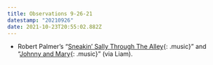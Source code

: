 ```yaml
---
title: Observations 9-26-21
datestamp: "20210926"
date: 2021-10-23T20:55:02.882Z
---
```

- Robert Palmer’s “[Sneakin’ Sally Through The Alley](https://youtu.be/skqARFhEHxg){: .music}” and “[Johnny and Mary](https://youtu.be/7_SAMrDnXOE){: .music}” (via Liam).